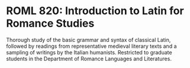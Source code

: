 # ROML 820: Introduction to Latin for Romance Studies

Thorough study of the basic grammar and syntax of classical Latin, followed by readings from representative medieval literary texts and a sampling of writings by the Italian humanists. Restricted to graduate students in the Department of Romance Languages and Literatures.